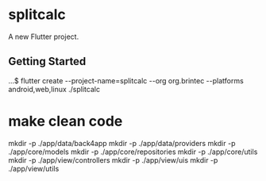 # splitcalc

A new Flutter project.

## Getting Started

...$ 
flutter create --project-name=splitcalc --org org.brintec --platforms android,web,linux ./splitcalc

# make clean code
mkdir -p ./app/data/back4app
mkdir -p ./app/data/providers
mkdir -p ./app/core/models
mkdir -p ./app/core/repositories
mkdir -p ./app/core/utils
mkdir -p ./app/view/controllers
mkdir -p ./app/view/uis
mkdir -p ./app/view/utils